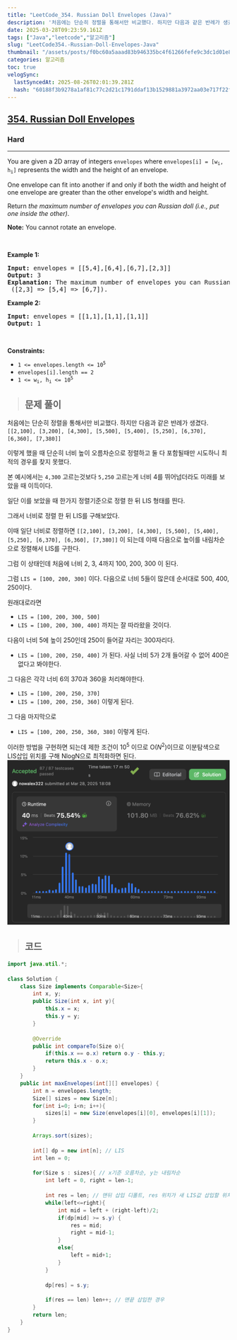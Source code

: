 ```yaml
---
title: "LeetCode_354. Russian Doll Envelopes (Java)"
description: '처음에는 단순히 정렬을 통해서만 비교했다. 하지만 다음과 같은 반례가 생겼다.\[\[2,100], \[3,200], \[4,300], \[5,500], \[5,400], \[5,250], \[6,370], \[6,360], \[7,380]]이렇게 했을 때 단순히 너비 '
date: 2025-03-28T09:23:59.161Z
tags: ["Java","leetcode","알고리즘"]
slug: "LeetCode354.-Russian-Doll-Envelopes-Java"
thumbnail: "/assets/posts/f0bc60a5aaad83b946335bc4f61266fefe9c3dc1d01e837710ab9e6d4d108423.png"
categories: 알고리즘
toc: true
velogSync:
  lastSyncedAt: 2025-08-26T02:01:39.281Z
  hash: "60188f3b9278a1af81c77c2d21c1791ddaf13b1529881a3972aa03e717f22f51"
---
```


<h2><a href="https://leetcode.com/problems/russian-doll-envelopes">354. Russian Doll Envelopes</a></h2><h3>Hard</h3><hr><p>You are given a 2D array of integers <code>envelopes</code> where <code>envelopes[i] = [w<sub>i</sub>, h<sub>i</sub>]</code> represents the width and the height of an envelope.</p>

<p>One envelope can fit into another if and only if both the width and height of one envelope are greater than the other envelope&#39;s width and height.</p>

<p>Return <em>the maximum number of envelopes you can Russian doll (i.e., put one inside the other)</em>.</p>

<p><strong>Note:</strong> You cannot rotate an envelope.</p>

<p>&nbsp;</p>
<p><strong class="example">Example 1:</strong></p>

<pre>
<strong>Input:</strong> envelopes = [[5,4],[6,4],[6,7],[2,3]]
<strong>Output:</strong> 3
<strong>Explanation:</strong> The maximum number of envelopes you can Russian doll is <code>3</code> ([2,3] =&gt; [5,4] =&gt; [6,7]).
</pre>

<p><strong class="example">Example 2:</strong></p>

<pre>
<strong>Input:</strong> envelopes = [[1,1],[1,1],[1,1]]
<strong>Output:</strong> 1
</pre>

<p>&nbsp;</p>
<p><strong>Constraints:</strong></p>

<ul>
	<li><code>1 &lt;= envelopes.length &lt;= 10<sup>5</sup></code></li>
	<li><code>envelopes[i].length == 2</code></li>
	<li><code>1 &lt;= w<sub>i</sub>, h<sub>i</sub> &lt;= 10<sup>5</sup></code></li>
</ul>

> ## 문제 풀이

처음에는 단순히 정렬을 통해서만 비교했다. 하지만 다음과 같은 반례가 생겼다.
`[[2,100], [3,200], [4,300], [5,500], [5,400], [5,250], [6,370], [6,360], [7,380]]`

이렇게 했을 때 단순히 너비 높이 오름차순으로 정렬하고 둘 다 포함될때만 시도하니 최적의 경우를 찾지 못했다.

본 예시에서는 `4,300`  고르는것보다 `5,250` 고르는게 너비 4를 뛰어넘더라도 미래를 보았을 때 이득이다.

일단 이를 보았을 때 한가지 정렬기준으로 정렬 한 뒤 LIS 형태를 띈다.

그래서 너비로 정렬 한 뒤 LIS를 구해보았다.

이때 일단 너비로 정렬하면
`[[2,100], [3,200], [4,300], [5,500], [5,400], [5,250], [6,370], [6,360], [7,380]]`
이 되는데 
이때 다음으로 높이를 내림차순으로 정렬해서 LIS를 구한다.

그럼 이 상태인데 처음에 너비 2, 3, 4까지 100, 200, 300 이 된다.

그럼 `LIS = [100, 200, 300]` 이다.
다음으로 너비 5들이 많은데 순서대로 500, 400, 250이다.

원래대로라면 
- `LIS = [100, 200, 300, 500]`
- `LIS = [100, 200, 300, 400]`
까지는 잘 따라왔을 것이다.

다음이 너비 5에 높이 250인데 250이 들어갈 자리는 300자리다.
- `LIS = [100, 200, 250, 400]` 가 된다. 사실 너비 5가 2개 들어갈 수 없어 400은 없다고 봐야한다.

그 다음은 각각 너비 6의 370과 360을 처리해야한다.
- `LIS = [100, 200, 250, 370]`
- `LIS = [100, 200, 250, 360]`
이렇게 된다.

그 다음 마지막으로 
- `LIS = [100, 200, 250, 360, 380]`
이렇게 된다.

이러한 방법을 구현하면 되는데 제한 조건이 $10^5$  이므로 O($N^2$)이므로 이분탐색으로 LIS삽입 위치를 구해 NlogN으로 최적화하면 된다.![](/assets/posts/f0bc60a5aaad83b946335bc4f61266fefe9c3dc1d01e837710ab9e6d4d108423.png)


> ## 코드

```java
import java.util.*;

class Solution {
    class Size implements Comparable<Size>{
        int x, y;
        public Size(int x, int y){
            this.x = x;
            this.y = y;
        }

        @Override
        public int compareTo(Size o){
            if(this.x == o.x) return o.y - this.y;
            return this.x - o.x;
        }
    }
    public int maxEnvelopes(int[][] envelopes) {
        int n = envelopes.length;
        Size[] sizes = new Size[n];
        for(int i=0; i<n; i++){
            sizes[i] = new Size(envelopes[i][0], envelopes[i][1]);
        }

        Arrays.sort(sizes);

        int[] dp = new int[n]; // LIS
        int len = 0;

        for(Size s : sizes){ // x기준 오름차순, y는 내림차순
            int left = 0, right = len-1;

            int res = len; // 맨뒤 삽입 디폴트, res 위치가 새 LIS값 삽입할 위치.
            while(left<=right){
                int mid = left + (right-left)/2;
                if(dp[mid] >= s.y) {
                    res = mid;
                    right = mid-1;
                }
                else{
                    left = mid+1;
                }
            }

            dp[res] = s.y;

            if(res == len) len++; // 맨끝 삽입한 경우
        }
        return len;
    }
}
```
